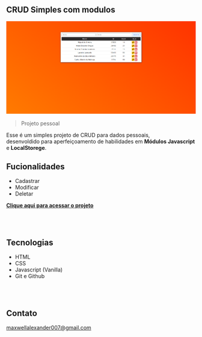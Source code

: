 ## CRUD Simples com modulos

![preview](/.github/preview.png)

>Projeto pessoal

Esse é um simples projeto de CRUD para dados pessoais, <br>desenvoldido para aperfeiçoamento de habilidades em **Módulos Javascript** e **LocalStorege**.

## Fucionalidades

- Cadastrar
- Modificar
- Deletar

**[Clique aqui para acessar o projeto](https://maxwell-alexander.github.io/Crud-simples-PESSOAL/)**

<br>
<br>

## Tecnologias

- HTML
- CSS
- Javascript (Vanilla)
- Git e Github

<br>
<br>

## Contato
maxwellalexander007@gmail.com